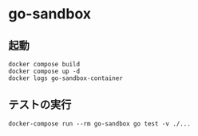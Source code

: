 # go-sandbox

## 起動

```
docker compose build
docker compose up -d
docker logs go-sandbox-container
```

## テストの実行

```
docker-compose run --rm go-sandbox go test -v ./...
```

